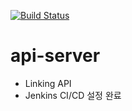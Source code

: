 [![Build Status](http://106.10.50.75:18080/job/LinkingCI/badge/icon)](http://106.10.50.75:18080/job/LinkingCI/)

# api-server

- Linking API
- Jenkins CI/CD 설정 완료

